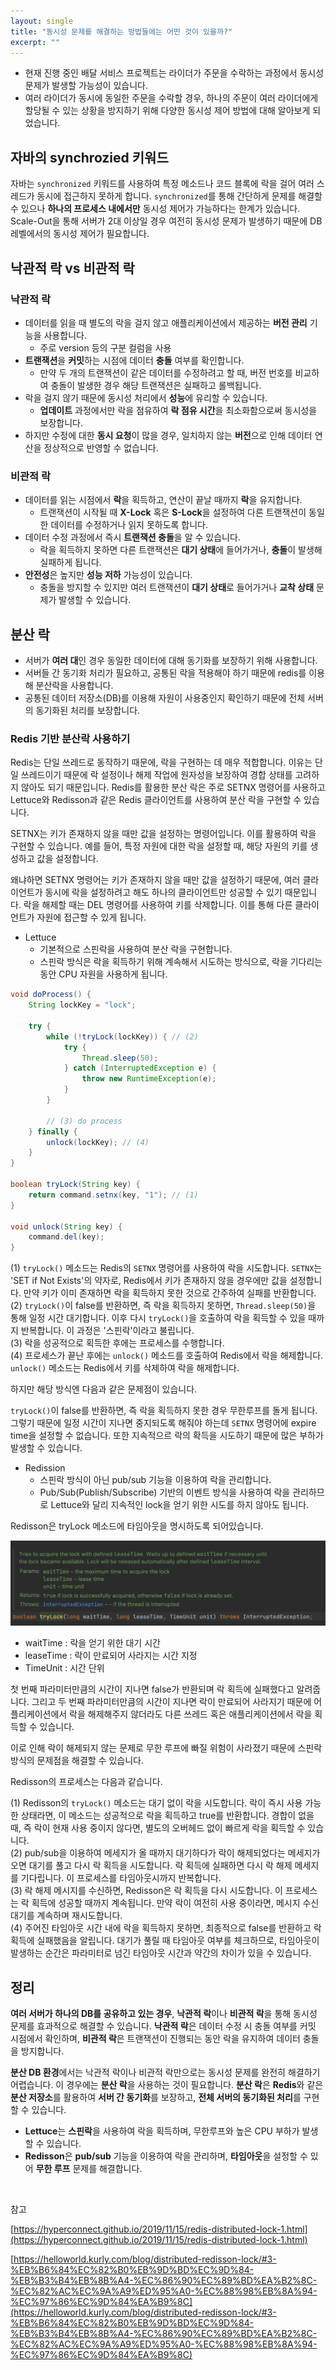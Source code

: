 ```yaml
---
layout: single
title: "동시성 문제를 해결하는 방법들에는 어떤 것이 있을까?"
excerpt: ""
---
```


- 현재 진행 중인 배달 서비스 프로젝트는 라이더가 주문을 수락하는 과정에서 동시성 문제가 발생할 가능성이 있습니다.
- 여러 라이더가 동시에 동일한 주문을 수락할 경우, 하나의 주문이 여러 라이더에게 할당될 수 있는 상황을 방지하기 위해 다양한 동시성 제어 방법에 대해 알아보게 되었습니다.

## 자바의 synchrozied 키워드

자바는 `synchronized` 키워드를 사용하여 특정 메소드나 코드 블록에 락을 걸어 여러 스레드가 동시에 접근하지 못하게 합니다. `synchronized`를 통해 간단하게 문제를 해결할 수 있으나 **하나의 프로세스 내에서만** 동시성 제어가 가능하다는 한계가 있습니다. Scale-Out을 통해 서버가 2대 이상일 경우 여전히 동시성 문제가 발생하기 때문에 DB 레벨에서의 동시성 제어가 필요합니다.

## 낙관적 락 vs 비관적 락

### 낙관적 락

- 데이터를 읽을 때 별도의 락을 걸지 않고 애플리케이션에서 제공하는 **버전 관리** 기능을 사용합니다.
  - 주로 version 등의 구분 컬럼을 사용
- **트랜잭션**을 **커밋**하는 시점에 데이터 **충돌** 여부를 확인합니다.
  - 만약 두 개의 트랜잭션이 같은 데이터를 수정하려고 할 때, 버전 번호를 비교하여 충돌이 발생한 경우 해당 트랜잭션은 실패하고 롤백됩니다.   
- 락을 걸지 않기 때문에 동시성 처리에서 **성능**에 유리할 수 있습니다.
  - **업데이트** 과정에서만 락을 점유하여 **락 점유 시간**을 최소화함으로써 동시성을 보장합니다.
- 하지만 수정에 대한 **동시 요청**이 많을 경우, 일치하지 않는 **버전**으로 인해 데이터 연산을 정상적으로 반영할 수 없습니다.

### 비관적 락

- 데이터를 읽는 시점에서 **락**을 획득하고, 연산이 끝날 때까지 **락**을 유지합니다.
  - 트랜잭션이 시작될 때 **X-Lock** 혹은 **S-Lock**을 설정하여 다른 트랜잭션이 동일한 데이터를 수정하거나 읽지 못하도록 합니다.
- 데이터 수정 과정에서 즉시 **트랜잭션 충돌**을 알 수 있습니다.
  - 락을 획득하지 못하면 다른 트랜잭션은 **대기 상태**에 들어가거나, **충돌**이 발생해 실패하게 됩니다. 
- **안전성**은 높지만 **성능 저하** 가능성이 있습니다.
  - 충돌을 방지할 수 있지만 여러 트랜잭션이 **대기 상태**로 들어가거나 **교착 상태** 문제가 발생할 수 있습니다.

## 분산 락

- 서버가 **여러 대**인 경우 동일한 데이터에 대해 동기화를 보장하기 위해 사용합니다.
- 서버들 간 동기화 처리가 필요하고, 공통된 락을 적용해야 하기 때문에 redis를 이용해 분산락을 사용합니다.
- 공통된 데이터 저장소(DB)를 이용해 자원이 사용중인지 확인하기 때문에 전체 서버의 동기화된 처리를 보장합니다.

### Redis 기반 분산락 사용하기

Redis는 단일 쓰레드로 동작하기 때문에, 락을 구현하는 데 매우 적합합니다. 이유는 단일 쓰레드이기 때문에 락 설정이나 해제 작업에 원자성을 보장하여 경합 상태를 고려하지 않아도 되기 때문입니다. Redis를 활용한 분산 락은 주로 SETNX 명령어를 사용하고 Lettuce와 Redisson과 같은 Redis 클라이언트를 사용하여 분산 락을 구현할 수 있습니다.

SETNX는 키가 존재하지 않을 때만 값을 설정하는 명령어입니다. 이를 활용하여 락을 구현할 수 있습니다. 예를 들어, 특정 자원에 대한 락을 설정할 때, 해당 자원의 키를 생성하고 값을 설정합니다.

왜냐하면 SETNX 명령어는 키가 존재하지 않을 때만 값을 설정하기 때문에, 여러 클라이언트가 동시에 락을 설정하려고 해도 하나의 클라이언트만 성공할 수 있기 때문입니다. 락을 해제할 때는 DEL 명령어를 사용하여 키를 삭제합니다. 이를 통해 다른 클라이언트가 자원에 접근할 수 있게 됩니다.

- Lettuce
  - 기본적으로 스핀락을 사용하여 분산 락을 구현합니다. 
  - 스핀락 방식은 락을 획득하기 위해 계속해서 시도하는 방식으로, 락을 기다리는 동안 CPU 자원을 사용하게 됩니다.

```java
void doProcess() {
    String lockKey = "lock";

    try {
        while (!tryLock(lockKey)) { // (2)
            try {
                Thread.sleep(50);
            } catch (InterruptedException e) {
                throw new RuntimeException(e);
            }
        }
        
        // (3) do process
    } finally {
        unlock(lockKey); // (4)
    }
}

boolean tryLock(String key) {
    return command.setnx(key, "1"); // (1)
}

void unlock(String key) {
    command.del(key);
}
```

(1) `tryLock()` 메소드는 Redis의 `SETNX` 명령어를 사용하여 락을 시도합니다. `SETNX`는 'SET if Not Exists'의 약자로, Redis에서 키가 존재하지 않을 경우에만 값을 설정합니다. 만약 키가 이미 존재하면 락을 획득하지 못한 것으로 간주하여 실패를 반환합니다. <br>
(2) `tryLock()`이 false를 반환하면, 즉 락을 획득하지 못하면, `Thread.sleep(50)`을 통해 일정 시간 대기합니다. 이후 다시 `tryLock()`을 호출하여 락을 획득할 수 있을 때까지 반복합니다. 이 과정은 '스핀락'이라고 불립니다. <br>
(3) 락을 성공적으로 획득한 후에는 프로세스를 수행합니다.  <br>
(4) 프로세스가 끝난 후에는 `unlock()` 메소드를 호출하여 Redis에서 락을 해제합니다. `unlock()` 메소드는 Redis에서 키를 삭제하여 락을 해제합니다. 

하지만 해당 방식엔 다음과 같은 문제점이 있습니다.

`tryLock()`이 false를 반환하면, 즉 락을 획득하지 못한 경우 무한루프를 돌게 됩니다. 그렇기 때문에 일정 시간이 지나면 중지되도록 해줘야 하는데 `SETNX` 명령어에 expire time을 설정할 수 없습니다. 또한 지속적으르 락의 확득을 시도하기 때문에 많은 부하가 발생할 수 있습니다.

- Redission
  - 스핀락 방식이 아닌 pub/sub 기능을 이용하여 락을 관리합니다.
  - Pub/Sub(Publish/Subscribe) 기반의 이벤트 방식을 사용하여 락을 관리하므로 Lettuce와 달리 지속적인 lock을 얻기 위한 시도를 하지 않아도 됩니다.

Redisson은 tryLock 메소드에 타임아웃을 명시하도록 되어있습니다. 

![img](/assets/images/redission.png)

- waitTime : 락을 얻기 위한 대기 시간
- leaseTime : 락이 만료되어 사라지는 시간 지정
- TimeUnit : 시간 단위

첫 번째 파라미터만큼의 시간이 지나면 false가 반환되며 락 획득에 실패했다고 알려줍니다. 그리고 두 번째 파라미터만큼의 시간이 지나면 락이 만료되어 사라지기 때문에 어플리케이션에서 락을 해제해주지 않더라도 다른 쓰레드 혹은 애플리케이션에서 락을 획득할 수 있습니다.

이로 인해 락이 해제되지 않는 문제로 무한 루프에 빠질 위험이 사라졌기 때문에 스핀락 방식의 문제점을 해결할 수 있습니다.

Redisson의 프로세스는 다음과 같습니다.

(1) Redisson의 `tryLock()` 메소드는 대기 없이 락을 시도합니다. 락이 즉시 사용 가능한 상태라면, 이 메소드는 성공적으로 락을 획득하고 true를 반환합니다. 경합이 없을 때, 즉 락이 현재 사용 중이지 않다면, 별도의 오버헤드 없이 빠르게 락을 획득할 수 있습니다.<br>
(2) pub/sub을 이용하여 메세지가 올 때까지 대기하다가 락이 해제되었다는 메세지가 오면 대기를 풀고 다시 락 획득을 시도합니다. 락 획득에 실패하면 다시 락 해제 메세지를 기다립니다. 이 프로세스를 타임아웃시까지 반복합니다.<br>
(3) 락 해제 메시지를 수신하면, Redisson은 락 획득을 다시 시도합니다.
이 프로세스는 락 획득에 성공할 때까지 계속됩니다. 만약 락이 여전히 사용 중이라면, 메시지 수신 대기를 계속하며 재시도합니다. <br>
(4) 주어진 타임아웃 시간 내에 락을 획득하지 못하면, 최종적으로 false를 반환하고 락 획득에 실패했음을 알립니다.
대기가 풀릴 때 타임아웃 여부를 체크하므로, 타임아웃이 발생하는 순간은 파라미터로 넘긴 타임아웃 시간과 약간의 차이가 있을 수 있습니다. 

## 정리

**여러 서버가 하나의 DB를 공유하고 있는 경우**, **낙관적 락**이나 **비관적 락**을 통해 동시성 문제를 효과적으로 해결할 수 있습니다. **낙관적 락**은 데이터 수정 시 충돌 여부를 커밋 시점에서 확인하며, **비관적 락**은 트랜잭션이 진행되는 동안 락을 유지하여 데이터 충돌을 방지합니다.

**분산 DB 환경**에서는 낙관적 락이나 비관적 락만으로는 동시성 문제를 완전히 해결하기 어렵습니다. 이 경우에는 **분산 락**을 사용하는 것이 필요합니다. **분산 락**은 **Redis**와 같은 **분산 저장소**를 활용하여 **서버 간 동기화**를 보장하고, **전체 서버의 동기화된 처리**를 구현할 수 있습니다.

- **Lettuce**는 **스핀락**을 사용하여 락을 획득하며, 무한루프와 높은 CPU 부하가 발생할 수 있습니다.
- **Redisson**은 **pub/sub** 기능을 이용하여 락을 관리하며, **타임아웃**을 설정할 수 있어 **무한 루프** 문제를 해결합니다.

<br>

참고

[https://hyperconnect.github.io/2019/11/15/redis-distributed-lock-1.html](https://hyperconnect.github.io/2019/11/15/redis-distributed-lock-1.html)

[https://helloworld.kurly.com/blog/distributed-redisson-lock/#3-%EB%B6%84%EC%82%B0%EB%9D%BD%EC%9D%84-%EB%B3%B4%EB%8B%A4-%EC%86%90%EC%89%BD%EA%B2%8C-%EC%82%AC%EC%9A%A9%ED%95%A0-%EC%88%98%EB%8A%94-%EC%97%86%EC%9D%84%EA%B9%8C](https://helloworld.kurly.com/blog/distributed-redisson-lock/#3-%EB%B6%84%EC%82%B0%EB%9D%BD%EC%9D%84-%EB%B3%B4%EB%8B%A4-%EC%86%90%EC%89%BD%EA%B2%8C-%EC%82%AC%EC%9A%A9%ED%95%A0-%EC%88%98%EB%8A%94-%EC%97%86%EC%9D%84%EA%B9%8C)
